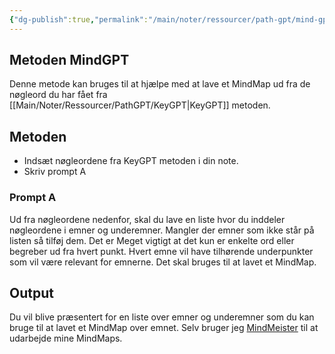 ```yaml
---
{"dg-publish":true,"permalink":"/main/noter/ressourcer/path-gpt/mind-gpt/","title":"MindGPT","tags":["læringsmål","systemudvikling","programmering","Portfolie"],"created":"2024-08-21T11:34:14.258+02:00"}
---
```



## Metoden MindGPT

Denne metode kan bruges til at hjælpe med at lave et MindMap ud fra de nøgleord
du har fået fra [[Main/Noter/Ressourcer/PathGPT/KeyGPT\|KeyGPT]] metoden.

## Metoden

- Indsæt nøgleordene fra KeyGPT metoden i din note.
- Skriv prompt A

### Prompt A

Ud fra nøgleordene nedenfor, skal du lave en liste hvor du inddeler nøgleordene
i emner og underemner. Mangler der emner som ikke står på listen så tilføj dem.
Det er Meget vigtigt at det kun er enkelte ord eller begreber ud fra hvert
punkt. Hvert emne vil have tilhørende underpunkter som vil være relevant for
emnerne. Det skal bruges til at lavet et MindMap.

## Output

Du vil blive præsentert for en liste over emner og underemner som du kan bruge
til at lavet et MindMap over emnet. Selv bruger jeg
[MindMeister](https://www.mindmeister.com/) til at udarbejde mine MindMaps.
